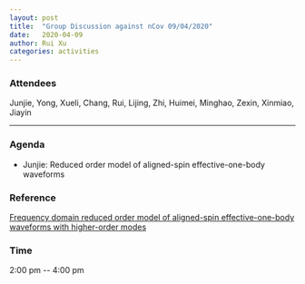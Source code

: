 ```yaml
---
layout: post
title:  "Group Discussion against nCov 09/04/2020"
date:   2020-04-09
author: Rui Xu
categories: activities
---
```



### Attendees


Junjie, Yong, Xueli, Chang, Rui, Lijing, Zhi, Huimei, Minghao, Zexin, Xinmiao,
Jiayin

---

### Agenda

- Junjie: Reduced order model of aligned-spin effective-one-body waveforms


### Reference

[Frequency domain reduced order model of aligned-spin effective-one-body waveforms with higher-order modes](https://arxiv.org/abs/2003.12079)



### Time

2:00 pm -- 4:00 pm
